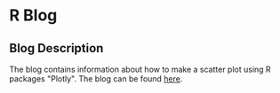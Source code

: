 # R Blog

## Blog Description

The blog contains information about how to make a scatter plot using R packages "Plotly". The blog can be found [here](http://rpubs.com/WeiWei233/info_). 
